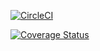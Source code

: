 <!-- # My-Brand
Your are responsible to Brand yourself -->

[![CircleCI](https://dl.circleci.com/status-badge/img/gh/nkurunziza1/My-Brand/tree/ft-node-endpoints.svg?style=svg)](https://dl.circleci.com/status-badge/redirect/gh/nkurunziza1/My-Brand/tree/ft-node-endpoints)

[![Coverage Status](https://coveralls.io/repos/github/nkurunziza1/My-Brand/badge.svg?branch=develop)](https://coveralls.io/github/nkurunziza1/My-Brand?branch=develop)